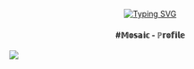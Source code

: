 <p align="center">
<a href="https://git.io/typing-svg"><img src="http://readme-typing-svg.herokuapp.com?font=Fira+Code&weight=600&pause=1000&color=F7DE33&center=true&vCenter=true&width=435&lines=Long+live%2C+lord+of+the+world!" alt="Typing SVG" /></a>
</p>
<h4 align="center">#𝕄𝕠𝕤𝕒𝕚𝕔 - ℙ𝕣𝕠𝕗𝕚𝕝𝕖</h4>
<img src="https://picabox.ru/pictures/2022/09/19/12/06/176243029.gif">
